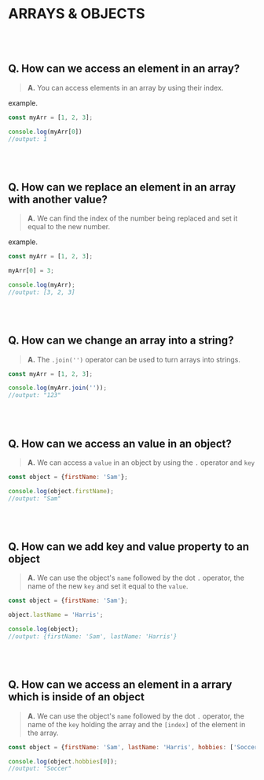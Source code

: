 # ARRAYS & OBJECTS

<br>
<br>

## **Q. How can we access an element in an array?**

> **A.** You can access elements in an array by using their index.

example.
```js
const myArr = [1, 2, 3];

console.log(myArr[0])
//output: 1
```
<br>
<br>

## **Q. How can we replace an element in an array with another value?**

> **A.** We can find the index of the number being replaced and set it equal to the new number.

example.
```js
const myArr = [1, 2, 3];

myArr[0] = 3;

console.log(myArr);
//output: [3, 2, 3]
```
<br>
<br>

## **Q. How can we change an array into a string?**

> **A.** The `.join('')` operator can be used to turn arrays into strings.

```js
const myArr = [1, 2, 3];

console.log(myArr.join(''));
//output: "123"
```
<br>
<br>

## **Q. How can we access an value in an object?**

> **A.** We can access a `value` in an object by using the `.` operator and `key`

```js
const object = {firstName: 'Sam'};

console.log(object.firstName);
//output: "Sam"
```
<br>
<br>

## **Q. How can we add key and value property to an object**

> **A.** We can use the object's `name` followed by the dot `.` operator, the name of the new `key` and set it equal to the `value`.

```js
const object = {firstName: 'Sam'};

object.lastName = 'Harris';

console.log(object);
//output: {firstName: 'Sam', lastName: 'Harris'}
```
<br>
<br>

## **Q. How can we access an element in a arrary which is inside of an object**

> **A.** We can use the object's `name` followed by the dot `.` operator, the name of the `key` holding the array and the `[index]` of the element in the array.

```js
const object = {firstName: 'Sam', lastName: 'Harris', hobbies: ['Soccer', 'Gaming', 'Cooking']};

console.log(object.hobbies[0]);
//output: "Soccer"
```
